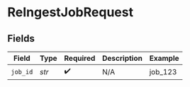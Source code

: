 # ReIngestJobRequest


## Fields

| Field              | Type               | Required           | Description        | Example            |
| ------------------ | ------------------ | ------------------ | ------------------ | ------------------ |
| `job_id`           | *str*              | :heavy_check_mark: | N/A                | job_123            |